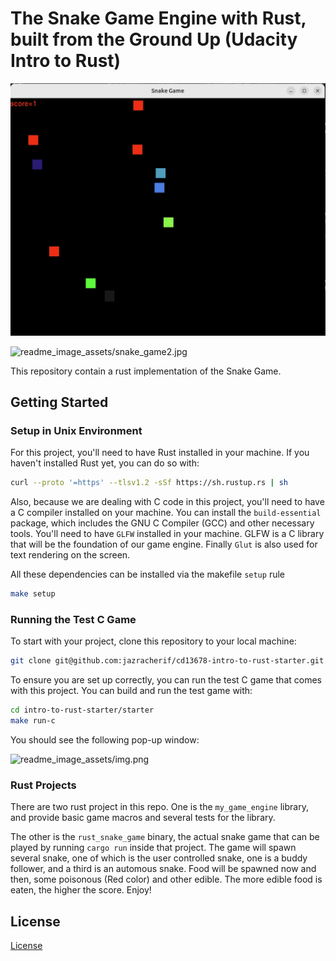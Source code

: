 # The Snake Game Engine with Rust, built from the Ground Up (Udacity Intro to Rust)

![readme_image_assets/snake_game.jpg](readme_image_assets/snake_game.jpg)

![readme_image_assets/snake_game2.jpg](readme_image_assets/snake_game2.jpg)

This repository contain a rust implementation of the Snake Game. 

## Getting Started

### Setup in Unix Environment

For this project, you'll need to have Rust installed in your machine. If you haven't installed Rust yet, you can do so with:

```bash
curl --proto '=https' --tlsv1.2 -sSf https://sh.rustup.rs | sh
```

Also, because we are dealing with C code in this project, you'll need to have a C compiler installed on your machine. You can install the `build-essential` package, which includes the GNU C Compiler (GCC) and other necessary tools. You'll need to have `GLFW` installed in your machine. GLFW is a C library that will be the foundation of our game engine. Finally `Glut` is also used for text rendering on the screen. 

All these dependencies can be installed via the makefile `setup` rule

```bash
make setup
```

### Running the Test C Game

To start with your project, clone this repository to your local machine:

```bash
git clone git@github.com:jazracherif/cd13678-intro-to-rust-starter.git
```

To ensure you are set up correctly, you can run the test C game that comes with this project. You can build and run the test game with:

```bash
cd intro-to-rust-starter/starter
make run-c
```

You should see the following pop-up window:

![readme_image_assets/img.png](readme_image_assets/img.png)

### Rust Projects

There are two rust project in this repo. One is the `my_game_engine` library, and provide basic game macros and several tests for the library.

The other is the `rust_snake_game` binary, the actual snake game that can be played by running `cargo run` inside that project. The game will spawn several snake, one of which is the user controlled snake, one is a buddy follower, and a third is an automous snake. Food will be spawned now and then, some poisonous (Red color) and other edible. The more edible food is eaten, the higher the score. Enjoy!


## License

[License](LICENSE.txt)
